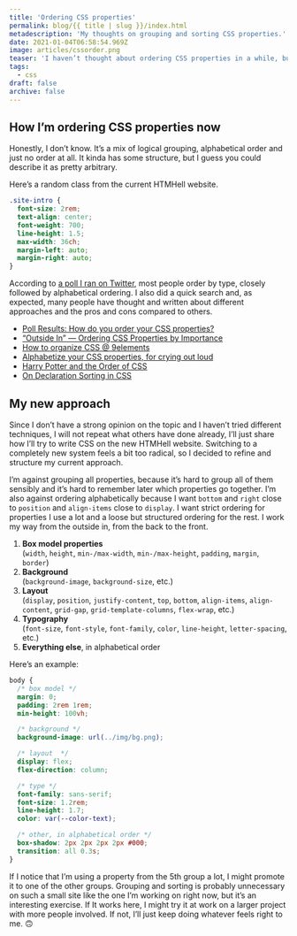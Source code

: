 ```yaml
---
title: 'Ordering CSS properties'
permalink: blog/{{ title | slug }}/index.html
metadescription: 'My thoughts on grouping and sorting CSS properties.'
date: 2021-01-04T06:58:54.969Z
image: articles/cssorder.png
teaser: 'I haven’t thought about ordering CSS properties in a while, but I began to work on the redesign of [HTMHell](https://www.htmhell.dev) recently and I decided to challenge my current approach.'
tags:
  - css
draft: false
archive: false
---
```


## How I’m ordering CSS properties now

Honestly, I don’t know. It’s a mix of logical grouping, alphabetical order and just no order at all. It kinda has some structure, but I guess you could describe it as pretty arbitrary.

Here’s a random class from the current HTMHell website.

```css
.site-intro {
  font-size: 2rem;
  text-align: center;
  font-weight: 700;
  line-height: 1.5;
  max-width: 36ch;
  margin-left: auto;
  margin-right: auto;
}
```

According to [a poll I ran on Twitter](https://twitter.com/mmatuzo/status/1345815183680270340), most people order by type, closely followed by alphabetical ordering. I also did a quick search and, as expected, many people have thought and written about different approaches and the pros and cons compared to others.

- [Poll Results: How do you order your CSS properties?](https://css-tricks.com/poll-results-how-do-you-order-your-css-properties/)
- [“Outside In” — Ordering CSS Properties by Importance](https://webdesign.tutsplus.com/articles/outside-in-ordering-css-properties-by-importance--cms-21685)
- [How to organize CSS @ 9elements](https://9elements.com/css-rule-order/)
- [Alphabetize your CSS properties, for crying out loud](https://medium.com/@jerrylowm/alphabetize-your-css-properties-for-crying-out-loud-780eb1852153)
- [Harry Potter and the Order of CSS](https://dev.to/thekashey/happy-potter-and-the-order-of-css-5ec)
- [On Declaration Sorting in CSS](https://meiert.com/en/blog/on-declaration-sorting/)

## My new approach

Since I don’t have a strong opinion on the topic and I haven’t tried different techniques, I will not repeat what others have done already, I’ll just share how I’ll try to write CSS on the new HTMHell website. Switching to a completely new system feels a bit too radical, so I decided to refine and structure my current approach.

I’m against grouping all properties, because it’s hard to group all of them sensibly and it’s hard to remember later which properties go together. I’m also against ordering alphabetically because I want `bottom` and `right` close to `position` and `align-items` close to `display`. I want strict ordering for properties I use a lot and a loose but structured ordering for the rest. I work my way from the outside in, from the back to the front.

1. **Box model properties**  
   (`width`, `height`, `min-/max-width`, `min-/max-height`, `padding`, `margin`, `border`)
2. **Background**  
   (`background-image`, `background-size`, etc.)
3. **Layout**  
   (`display`, `position`, `justify-content`, `top`, `bottom`, `align-items`, `align-content`, `grid-gap`, `grid-template-columns`, `flex-wrap`, etc.)
4. **Typography**  
   (`font-size`, `font-style`, `font-family`, `color`, `line-height`, `letter-spacing`, etc.)
5. **Everything else**, in alphabetical order

Here’s an example:

```css
body {
  /* box model */
  margin: 0;
  padding: 2rem 1rem;
  min-height: 100vh;

  /* background */
  background-image: url(../img/bg.png);

  /* layout  */
  display: flex;
  flex-direction: column;

  /* type */
  font-family: sans-serif;
  font-size: 1.2rem;
  line-height: 1.7;
  color: var(--color-text);

  /* other, in alphabetical order */
  box-shadow: 2px 2px 2px 2px #000;
  transition: all 0.3s;
}
```

If I notice that I’m using a property from the 5th group a lot, I might promote it to one of the other groups. Grouping and sorting is probably unnecessary on such a small site like the one I’m working on right now, but it’s an interesting exercise. If It works here, I might try it at work on a larger project with more people involved. If not, I’ll just keep doing whatever feels right to me. 🙃
